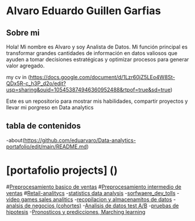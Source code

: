 # Alvaro Eduardo Guillen Garfias

## Sobre mi 
Hola! Mi nombre es Alvaro y soy Analista de Datos. Mi función principal es transformar grandes cantidades de información en datos valiosos que ayuden a tomar decisiones estratégicas y optimizar procesos para generar valor agregado.

my cv in (https://docs.google.com/document/d/1Lzr60jZ5LEo4W8St-QDx5R-c_h3P_d2o/edit?usp=sharing&ouid=105453874946360952488&rtpof=true&sd=true)

Este es un repositorio para mostrar mis habilidades, compartir proyectos y llevar mi porgreso en Data analytics

## tabla de contenidos 
-about(https://github.com/eduarvaro/Data-analytics-portafolio/edit/main/README.md)
# [portafolio projects] ()
  #[Preprocesamiento basico de ventas](https://github.com/eduarvaro/Data-analytics-portafolio/tree/main/2Preprocesamiento_basico_de_ventas)
  #[Preprocesamiento intermedio de ventas](https://github.com/eduarvaro/Data-analytics-portafolio/tree/main/3Preprocesamiento_intermedio_ventas)
  #[Retail-analitycs](https://github.com/eduarvaro/Data-analytics-portafolio/tree/main/4Retail-analyticso)
  -[statistics data analysis](https://github.com/eduarvaro/Data-analytics-portafolio/tree/main/5Statistics_data_analysis)
  -[sorfwaere_dev_tolls](https://github.com/eduarvaro/Data-analytics-portafolio/tree/main/6Sofware__dev_tools)
  -[video games sales analitics](https://github.com/eduarvaro/Data-analytics-portafolio/tree/main/7video_games_sales_analyticso)
  -[recopilacion y almacenamitos de datos](https://github.com/eduarvaro/Data-analytics-portafolio/tree/main/8%20Recoplacion%20y%20almacenamiento%20de%20datos)
  -[analsis de negocios (cohortes)](https://github.com/eduarvaro/Data-analytics-portafolio/tree/main/9%20Analisis_de_negocios)
  -[Analisis de datos test A/B](https://github.com/eduarvaro/Data-analytics-portafolio/tree/main/10%20Analisis_de_datos_test%20A)
  -[pruebas de hipotesis](https://github.com/eduarvaro/Data-analytics-portafolio/tree/main/11%20prueba_hipotesis_comportamiento)
  -[Pronosticos y predicciones, Marching learning](https://github.com/eduarvaro/Data-analytics-portafolio/tree/main/Pronosticos%20y%20predicciones%20(ML))
